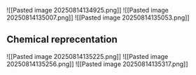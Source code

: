 ![[Pasted image 20250814134925.png]]
![[Pasted image 20250814135007.png]]
![[Pasted image 20250814135053.png]]

## Chemical reprecentation
![[Pasted image 20250814135225.png]]
![[Pasted image 20250814135256.png]]
![[Pasted image 20250814135317.png]]
